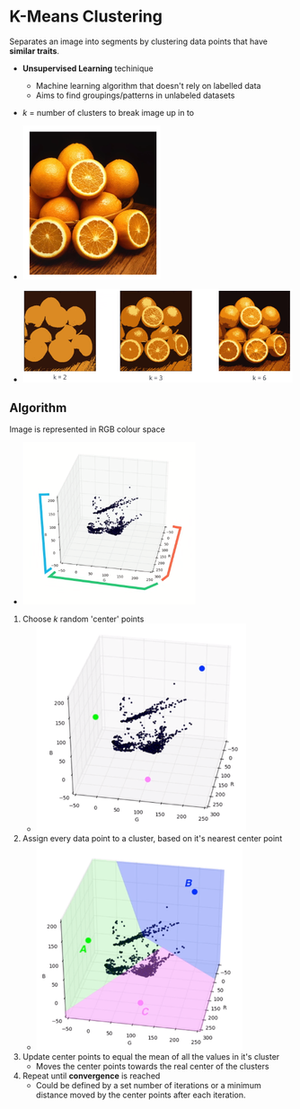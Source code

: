 # K-Means Clustering

Separates an image into segments by clustering data points that have **similar traits**.

* **Unsupervised Learning** techinique

  * Machine learning algorithm that doesn't rely on labelled data
  * Aims to find groupings/patterns in unlabeled datasets

* _k_ = number of clusters to break image up in to
* ![](../../images/2018-03-26-13-49-17.png)
* ![](../../images/2018-03-26-13-49-28.png)

## Algorithm

Image is represented in RGB colour space

* ![](../../images/2018-03-26-13-53-58.png)

1.  Choose _k_ random 'center' points
    * ![](../../images/2018-03-26-13-54-58.png)
2.  Assign every data point to a cluster, based on it's nearest center point
    * ![](../../images/2018-03-26-13-54-47.png)
3.  Update center points to equal the mean of all the values in it's cluster
    * Moves the center points towards the real center of the clusters
4.  Repeat until **convergence** is reached
    * Could be defined by a set number of iterations or a minimum distance moved by the center points after each iteration.

